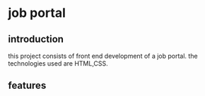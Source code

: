# job portal
## introduction
this project consists of front end development of a job portal.
the technologies used are HTML,CSS.
## features
